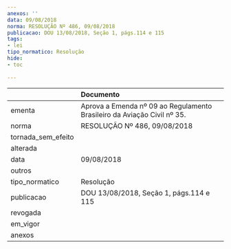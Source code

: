 ```yaml
---
anexos: ''
data: 09/08/2018
norma: RESOLUÇÃO Nº 486, 09/08/2018
publicacao: DOU 13/08/2018, Seção 1, págs.114 e 115
tags:
- lei
tipo_normatico: Resolução
hide: 
- toc 
 
---
```


|                    | Documento                                                               |
|:-------------------|:------------------------------------------------------------------------|
| ementa             | Aprova a Emenda nº 09 ao Regulamento Brasileiro da Aviação Civil nº 35. |
| norma              | RESOLUÇÃO Nº 486, 09/08/2018                                            |
| tornada_sem_efeito |                                                                         |
| alterada           |                                                                         |
| data               | 09/08/2018                                                              |
| outros             |                                                                         |
| tipo_normatico     | Resolução                                                               |
| publicacao         | DOU 13/08/2018, Seção 1, págs.114 e 115                                 |
| revogada           |                                                                         |
| em_vigor           |                                                                         |
| anexos             |                                                                         |